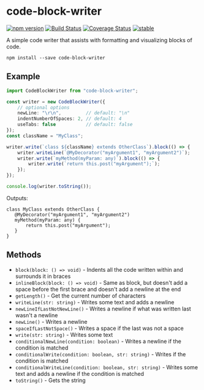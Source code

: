 code-block-writer
=================

[![npm version](https://badge.fury.io/js/code-block-writer.svg)](https://badge.fury.io/js/code-block-writer)
[![Build Status](https://travis-ci.org/dsherret/code-block-writer.svg)](https://travis-ci.org/dsherret/code-block-writer)
[![Coverage Status](https://coveralls.io/repos/dsherret/code-block-writer/badge.svg?branch=master&service=github)](https://coveralls.io/github/dsherret/code-block-writer?branch=master)
[![stable](http://badges.github.io/stability-badges/dist/stable.svg)](http://github.com/badges/stability-badges)

A simple code writer that assists with formatting and visualizing blocks of code.

```
npm install --save code-block-writer
```

## Example

```typescript
import CodeBlockWriter from "code-block-writer";

const writer = new CodeBlockWriter({
    // optional options
    newLine: "\r\n",         // default: "\n"
    indentNumberOfSpaces: 2, // default: 4
    useTabs: false           // default: false
});
const className = "MyClass";

writer.write(`class ${className} extends OtherClass`).block(() => {
    writer.writeLine(`@MyDecorator("myArgument1", "myArgument2")`);
    writer.write(`myMethod(myParam: any)`).block(() => {
        writer.write(`return this.post("myArgument");`);
    });
});

console.log(writer.toString());
```

Outputs:

```text
class MyClass extends OtherClass {
   @MyDecorator("myArgument1", "myArgument2")
   myMethod(myParam: any) {
       return this.post("myArgument");
   }
}
```

## Methods

* `block(block: () => void)` - Indents all the code written within and surrounds it in braces
* `inlineBlock(block: () => void)` - Same as block, but doesn't add a space before the first brace and doesn't add a newline at the end
* `getLength()` - Get the current number of characters
* `writeLine(str: string)` - Writes some text and adds a newline
* `newLineIfLastNotNewLine()` - Writes a newline if what was written last wasn't a newline
* `newLine()` - Writes a newline
* `spaceIfLastNotSpace()` - Writes a space if the last was not a space
* `write(str: string)` - Writes some text
* `conditionalNewLine(condition: boolean)` - Writes a newline if the condition is matched
* `conditionalWrite(condition: boolean, str: string)` - Writes if the condition is matched
* `conditionalWriteLine(condition: boolean, str: string)` - Writes some text and adds a newline if the condition is matched
* `toString()` - Gets the string
